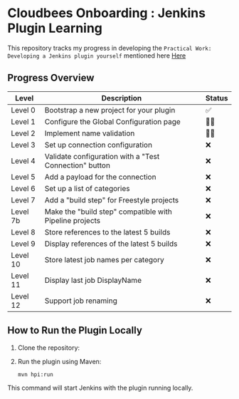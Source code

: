 # Cloudbees Onboarding :  Jenkins Plugin Learning

This repository tracks my progress in developing the `Practical Work: Developing a Jenkins plugin yourself` mentioned here  [Here](https://engineering.beescloud.com/docs/engineering-cbci/latest/onboarding/practical-work-plugin)

## Progress Overview

| Level   | Description                                                                 | Status |
|---------|-----------------------------------------------------------------------------|--------|
| Level 0 | Bootstrap a new project for your plugin                                     | ✅      |
| Level 1 | Configure the Global Configuration page                                     | 👨‍💻  |
| Level 2 | Implement name validation                                                   | 👨‍💻      |
| Level 3 | Set up connection configuration                                             | ❌      |
| Level 4 | Validate configuration with a "Test Connection" button                      | ❌      |
| Level 5 | Add a payload for the connection                                            | ❌      |
| Level 6 | Set up a list of categories                                                 | ❌      |
| Level 7 | Add a "build step" for Freestyle projects                                   | ❌      |
| Level 7b| Make the "build step" compatible with Pipeline projects                     | ❌      |
| Level 8 | Store references to the latest 5 builds                                     | ❌      |
| Level 9 | Display references of the latest 5 builds                                   | ❌      |
| Level 10| Store latest job names per category                                         | ❌      |
| Level 11| Display last job DisplayName                                                | ❌      |
| Level 12| Support job renaming                                                       | ❌      |


## How to Run the Plugin Locally

1. Clone the repository:

2. Run the plugin using Maven:
   ```sh
   mvn hpi:run
   ```

This command will start Jenkins with the plugin running locally.

